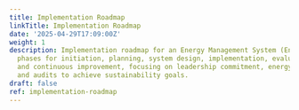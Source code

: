 ```yaml
---
title: Implementation Roadmap
linkTitle: Implementation Roadmap
date: '2025-04-29T17:09:00Z'
weight: 1
description: Implementation roadmap for an Energy Management System (EnMS) includes
  phases for initiation, planning, system design, implementation, evaluation, certification,
  and continuous improvement, focusing on leadership commitment, energy reviews, training,
  and audits to achieve sustainability goals.
draft: false
ref: implementation-roadmap
---
```


